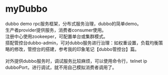 # myDubbo
dubbo demo
rpc服务框架，分布式服务治理，dubbo的简单demo。</br>
生产者provider提供服务，消费者consumer使用。</br>
注册中心使用zookeeper，可配置单台或集群模式。</br>
搭配管控台dubbo-admin，可对dubbo服务进行治理：如权重设置，负载均衡策略的修改，管控台的搭建，参考我的印象笔记【dubbo管控台】篇。
</br>
</br>
对外提供dubbo服务时，调试服务比较麻烦，可以使用命令行，telnet ip dubboPort，进行调试，就不用自己模拟消费者调用了。

